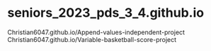 # seniors_2023_pds_3_4.github.io

Christian6047.github.io/Append-values-independent-project
Christian6047.github.io/Variable-basketball-score-project

